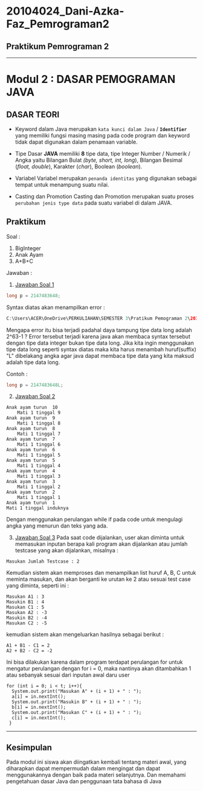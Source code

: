 # 20104024_Dani-Azka-Faz_Pemrograman2
## Praktikum Pemrograman 2
<hr>

# Modul 2 : DASAR PEMOGRAMAN JAVA

## DASAR TEORI
* Keyword dalam Java
 merupakan `kata kunci dalam Java` / **`Identifier`** yang memiliki fungsi masing masing pada code program dan keyword tidak dapat digunakan dalam penamaan variable.

* Tipe Dasar
**JAVA** memiliki **8** tipe data, tipe Integer Number / Numerik / Angka yaitu Bilangan Bulat _(byte, short, int, long_), Bilangan Besimal (_float, double_), Karakter (_char_), Boolean (_boolean_).

* Variabel
Variabel merupakan `penanda identitas` yang digunakan sebagai tempat untuk menampung suatu nilai.

* Casting dan Promotion
Casting dan Promotion merupakan suatu proses `perubahan jenis type data` pada suatu variabel di dalam JAVA.


## Praktikum
Soal : 
1. BigInteger
2. Anak Ayam
3. A+B+C


Jawaban : 
1. [Jawaban Soal 1](https://github.com/DaniAFZ/20104024_Dani-Azka-Faz_Pemrograman2/blob/Modul2/src/com/Dani/PBO/Modul2/Latihan/BigInteger.java)
```Java
long p = 2147483648;
```
Syntax diatas akan menampilkan error :

```Java
C:\Users\ACER\OneDrive\PERKULIAHAN\SEMESTER 3\Pratikum Pemograman 2\20104024_Dani-Azka-Faz_Pemrograman2\src\com\Dani\PBO\Modul2\Latihan\BigInteger.java:5: error: integer number to large:2147483648
```
Mengapa error itu bisa terjadi padahal daya tampung tipe data long adalah 2^63-1 ? Error tersebut terjadi karena java akan membaca syntax tersebut dengan tipe data integer bukan tipe data long. Jika kita ingin menggunakan tipe data long seperti syntax diatas maka kita harus menambah huruf(suffix) "L" dibelakang angka agar java dapat membaca tipe data yang kita maksud adalah tipe data long.

Contoh : 
```java
long p = 2147483648L;
```
2. [Jawaban Soal 2](https://github.com/DaniAFZ/20104024_Dani-Azka-Faz_Pemrograman2/blob/Modul2/src/com/Dani/PBO/Modul2/Latihan/AnakAyam.java)
```
Anak ayam turun	 10
	Mati 1 tinggal 9
Anak ayam turun	 9
	Mati 1 tinggal 8
Anak ayam turun	 8
	Mati 1 tinggal 7
Anak ayam turun	 7
	Mati 1 tinggal 6
Anak ayam turun	 6
	Mati 1 tinggal 5
Anak ayam turun	 5
	Mati 1 tinggal 4
Anak ayam turun	 4
	Mati 1 tinggal 3
Anak ayam turun	 3
	Mati 1 tinggal 2
Anak ayam turun	 2
	Mati 1 tinggal 1
Anak ayam turun	 1
Mati 1 tinggal induknya
```
Dengan menggunakan perulangan while if pada code untuk mengulagi angka yang menurun dan teks yang ada.

3. [Jawaban Soal 3](https://github.com/DaniAFZ/20104024_Dani-Azka-Faz_Pemrograman2/blob/Modul2/src/com/Dani/PBO/Modul2/Latihan/Abc.java)
Pada saat code dijalankan, user akan diminta untuk memasukan inputan berapa kali program akan dijalankan atau jumlah testcase yang akan dijalankan, misalnya :

`Masukan Jumlah Testcase : 2`

Kemudian sistem akan memproses dan menampilkan list huruf A, B, C untuk meminta masukan, dan akan berganti ke urutan ke 2 atau sesuai test case yang diminta, seperti ini :
```
Masukan A1 : 3
Masukin B1 : 4
Masukan C1 : 5
Masukan A2 : -3
Masukin B2 : -4
Masukan C2 : -5
```

kemudian sistem akan mengeluarkan hasilnya sebagai berikut : 
```
A1 + B1 - C1 = 2
A2 + B2 - C2 = -2
```
Ini bisa dilakukan karena dalam program terdapat perulangan for untuk mengatur perulangan dengan for i = 0, maka nantinya akan ditambahkan 1 atau sebanyak sesuai dari inputan awal daru user

```
for (int i = 0; i < t; i++){
  System.out.print("Masukan A" + (i + 1) + " : ");
  a[i] = in.nextInt();
  System.out.print("Masukin B" + (i + 1) + " : ");
  b[i] = in.nextInt();
  System.out.print("Masukan C" + (i + 1) + " : ");
  c[i] = in.nextInt();
 }
```

<hr>

## Kesimpulan
Pada modul ini siswa akan diingatkan kembali tentang materi awal, yang diharapkan dapat mempermudah dalam mengingat dan dapat menggunakannya dengan baik pada materi selanjutnya. Dan memahami pengetahuan dasar Java dan penggunaan tata bahasa di Java



